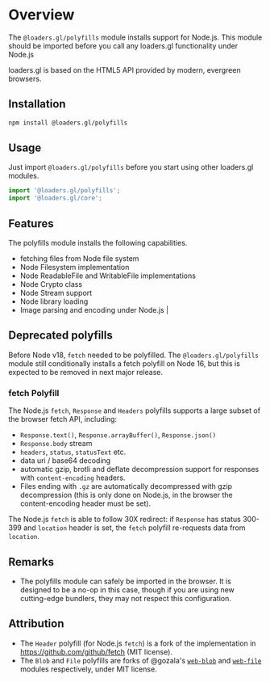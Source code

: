 # Overview

The `@loaders.gl/polyfills` module installs support for Node.js. This module should be imported before you call any loaders.gl functionality under Node.js

loaders.gl is based on the HTML5 API provided by modern, evergreen browsers.

## Installation

```bash
npm install @loaders.gl/polyfills
```

## Usage

Just import `@loaders.gl/polyfills` before you start using other loaders.gl modules.

```typescript
import '@loaders.gl/polyfills';
import '@loaders.gl/core';
```

## Features

The polyfills module installs the following capabilities.

- fetching files from Node file system
- Node Filesystem implementation
- Node ReadableFile and WritableFile implementations
- Node Crypto class
- Node Stream support
- Node library loading
- Image parsing and encoding under Node.js
  |

## Deprecated polyfills

Before Node v18, `fetch` needed to be polyfilled. The `@loaders.gl/polyfills` module still conditionally installs a fetch polyfill on Node 16, but this is expected to be removed in next major release.

### fetch Polyfill

The Node.js `fetch`, `Response` and `Headers` polyfills supports a large subset of the browser fetch API, including:

- `Response.text()`, `Response.arrayBuffer()`, `Response.json()`
- `Response.body` stream
- `headers`, `status`, `statusText` etc.
- data uri / base64 decoding
- automatic gzip, brotli and deflate decompression support for responses with `content-encoding` headers.
- Files ending with `.gz` are automatically decompressed with gzip decompression (this is only done on Node.js, in the browser the content-encoding header must be set).

The Node.js `fetch` is able to follow 30X redirect: if `Response` has status 300-399 and `location` header is set, the `fetch` polyfill re-requests data from `location`.

## Remarks

- The polyfills module can safely be imported in the browser. It is designed to be a no-op in this case, though if you are using new cutting-edge bundlers, they may not respect this configuration.

## Attribution

- The `Header` polyfill (for Node.js `fetch`) is a fork of the implementation in https://github.com/github/fetch (MIT license).
- The `Blob` and `File` polyfills are forks of @gozala's [`web-blob`](https://github.com/Gozala/web-blob) and [`web-file`](https://github.com/Gozala/web-file) modules respectively, under MIT license.
